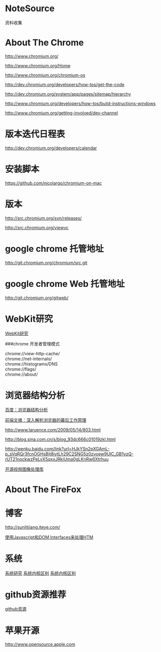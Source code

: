 NoteSource
==========

资料收集



About The Chrome
===========================


http://www.chromium.org/

http://www.chromium.org/Home

http://www.chromium.org/chromium-os

http://dev.chromium.org/developers/how-tos/get-the-code

http://dev.chromium.org/system/app/pages/sitemap/hierarchy

http://www.chromium.org/developers/how-tos/build-instructions-windows

http://www.chromium.org/getting-involved/dev-channel

版本迭代日程表
===============
http://dev.chromium.org/developers/calendar

安装脚本
===============
https://github.com/nicolargo/chromium-on-mac


版本
===============

http://src.chromium.org/svn/releases/

http://src.chromium.org/viewvc

google chrome 托管地址
===============
http://git.chromium.org/chromium/src.git

google chrome Web 托管地址
===============
http://git.chromium.org/gitweb/




WebKit研究
=======================
[WebKit研究](http://blog.csdn.net/HorkyChen/article/category/1145418/1)


###chrome 开发者管理模式

chrome://view-http-cache/  
chrome://net-internals/  
chrome://histograms/DNS  
chrome://flags/   
chrome://about/ 

浏览器结构分析
========================


[百度：浏览器结构分析](http://www.baidu.com/s?wd=%E6%B5%8F%E8%A7%88%E5%99%A8%E7%BB%93%E6%9E%84%E5%88%86%E6%9E%90&rsv_spt=1&issp=1&f=8&rsv_bp=0&rsv_idx=2&ie=utf-8&tn=baiduhome_pg)

[前端文摘：深入解析浏览器的幕后工作原理](http://www.cnblogs.com/lhb25/p/how-browsers-work.html)

http://www.laruence.com/2009/05/14/803.html

http://blog.sina.com.cn/s/blog_93dc666c01019zkl.html


http://wenku.baidu.com/link?url=HJkYSn2pXGAmL-p_sVqRQr3fcnOGHsBjt8jytLh29C2SNG5z0zvoew9UlC_GB1yzQ-rUT21nockwzPeLvX5qxxJRkiUma0gLKnRw6Xtrhuu



[ 开源视频图像处理库](http://blog.csdn.net/wwl33695/article/details/17754135)

[](http://blog.csdn.net/wwl33695/article/category/1243208)




About The FireFox
===========================

博客
=====
http://sunlitjiang.iteye.com/

[使用Javascript和DOM Interfaces来处理HTM](https://developer.mozilla.org/zh-CN/docs/preview-wiki-content)











系统
=================
[系统研究](http://blog.csdn.net/wwl33695/article/category/1279070)
[系统内核区别](http://blog.csdn.net/wwl33695/article/details/8172938)
[系统内核区别](http://bbs.chinaunix.net/thread-1940245-1-1.html)




github资源推荐
==============
[github资源](http://blog.csdn.net/wwl33695/article/details/9185381)








苹果开源
======================
http://www.opensource.apple.com
